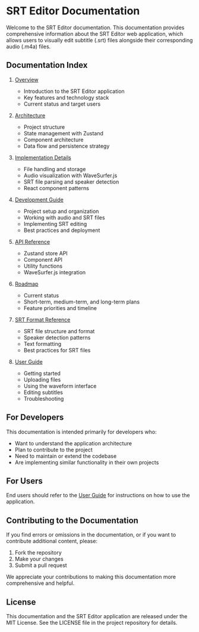 # SRT Editor Documentation

Welcome to the SRT Editor documentation. This documentation provides comprehensive information about the SRT Editor web application, which allows users to visually edit subtitle (.srt) files alongside their corresponding audio (.m4a) files.

## Documentation Index

1. [Overview](./01-overview.md)
   - Introduction to the SRT Editor application
   - Key features and technology stack
   - Current status and target users

2. [Architecture](./02-architecture.md)
   - Project structure
   - State management with Zustand
   - Component architecture
   - Data flow and persistence strategy

3. [Implementation Details](./03-implementation-details.md)
   - File handling and storage
   - Audio visualization with WaveSurfer.js
   - SRT file parsing and speaker detection
   - React component patterns

4. [Development Guide](./04-development-guide.md)
   - Project setup and organization
   - Working with audio and SRT files
   - Implementing SRT editing
   - Best practices and deployment

5. [API Reference](./05-api-reference.md)
   - Zustand store API
   - Component API
   - Utility functions
   - WaveSurfer.js integration

6. [Roadmap](./06-roadmap.md)
   - Current status
   - Short-term, medium-term, and long-term plans
   - Feature priorities and timeline

7. [SRT Format Reference](./07-srt-format.md)
   - SRT file structure and format
   - Speaker detection patterns
   - Text formatting
   - Best practices for SRT files

8. [User Guide](./08-user-guide.md)
   - Getting started
   - Uploading files
   - Using the waveform interface
   - Editing subtitles
   - Troubleshooting

## For Developers

This documentation is intended primarily for developers who:

- Want to understand the application architecture
- Plan to contribute to the project
- Need to maintain or extend the codebase
- Are implementing similar functionality in their own projects

## For Users

End users should refer to the [User Guide](./08-user-guide.md) for instructions on how to use the application.

## Contributing to the Documentation

If you find errors or omissions in the documentation, or if you want to contribute additional content, please:

1. Fork the repository
2. Make your changes
3. Submit a pull request

We appreciate your contributions to making this documentation more comprehensive and helpful.

## License

This documentation and the SRT Editor application are released under the MIT License. See the LICENSE file in the project repository for details.
